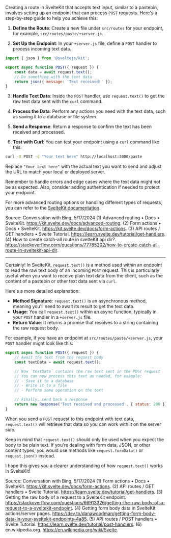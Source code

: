 Creating a route in SvelteKit that accepts text input, similar to a pastebin, involves setting up an endpoint that can process `POST` requests. Here's a step-by-step guide to help you achieve this:

1. **Define the Route**: Create a new file under `src/routes` for your endpoint, for example, `src/routes/paste/+server.js`.

2. **Set Up the Endpoint**: In your `+server.js` file, define a `POST` handler to process incoming text data.

```javascript
import { json } from '@sveltejs/kit';

export async function POST({ request }) {
	const data = await request.text();
	// Do something with the text data
	return json({ message: 'Text received!' });
}
```

3. **Handle Text Data**: Inside the `POST` handler, use `request.text()` to get the raw text data sent with the `curl` command.

4. **Process the Data**: Perform any actions you need with the text data, such as saving it to a database or file system.

5. **Send a Response**: Return a response to confirm the text has been received and processed.

6. **Test with Curl**: You can test your endpoint using a `curl` command like this:

```bash
curl -X POST -d "Your text here" http://localhost:3000/paste
```

Replace `"Your text here"` with the actual text you want to send and adjust the URL to match your local or deployed server.

Remember to handle errors and edge cases where the text data might not be as expected. Also, consider adding authentication if needed to protect your endpoint.

For more advanced routing options or handling different types of requests, you can refer to the [SvelteKit documentation](^1^).

Source: Conversation with Bing, 5/17/2024
(1) Advanced routing • Docs • SvelteKit. https://kit.svelte.dev/docs/advanced-routing.
(2) Form actions • Docs • SvelteKit. https://kit.svelte.dev/docs/form-actions.
(3) API routes / GET handlers • Svelte Tutorial. https://learn.svelte.dev/tutorial/get-handlers.
(4) How to create catch-all route in svelteKit api dir?. https://stackoverflow.com/questions/77785202/how-to-create-catch-all-route-in-sveltekit-api-dir.

---

Certainly! In SvelteKit, `request.text()` is a method used within an endpoint to read the raw text body of an incoming `POST` request. This is particularly useful when you want to receive plain text data from the client, such as the content of a pastebin or other text data sent via `curl`.

Here's a more detailed explanation:

- **Method Signature**: `request.text()` is an asynchronous method, meaning you'll need to await its result to get the text data.
- **Usage**: You call `request.text()` within an async function, typically in your `POST` handler in a `+server.js` file.
- **Return Value**: It returns a promise that resolves to a string containing the raw request body.

For example, if you have an endpoint at `src/routes/paste/+server.js`, your `POST` handler might look like this:

```javascript
export async function POST({ request }) {
	// Await the text from the request body
	const textData = await request.text();

	// Now `textData` contains the raw text sent in the POST request
	// You can now process this text as needed, for example:
	// - Save it to a database
	// - Write it to a file
	// - Perform some operation on the text

	// Finally, send back a response
	return new Response('Text received and processed', { status: 200 });
}
```

When you send a `POST` request to this endpoint with text data, `request.text()` will retrieve that data so you can work with it on the server side.

Keep in mind that `request.text()` should only be used when you expect the body to be plain text. If you're dealing with form data, JSON, or other content types, you would use methods like `request.formData()` or `request.json()` instead.

I hope this gives you a clearer understanding of how `request.text()` works in SvelteKit!

Source: Conversation with Bing, 5/17/2024
(1) Form actions • Docs • SvelteKit. https://kit.svelte.dev/docs/form-actions.
(2) API routes / GET handlers • Svelte Tutorial. https://learn.svelte.dev/tutorial/get-handlers.
(3) Getting the raw body of a request to a SvelteKit endpoint. https://stackoverflow.com/questions/66913326/getting-the-raw-body-of-a-request-to-a-sveltekit-endpoint.
(4) Getting form body data in SvelteKit actions/server pages. https://dev.to/danawoodman/getting-form-body-data-in-your-sveltekit-endpoints-4a85.
(5) API routes / POST handlers • Svelte Tutorial. https://learn.svelte.dev/tutorial/post-handlers.
(6) en.wikipedia.org. https://en.wikipedia.org/wiki/Svelte.
